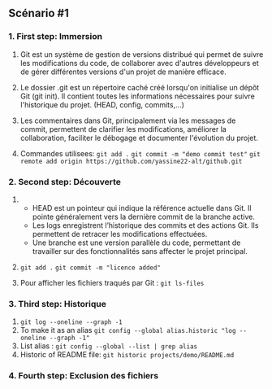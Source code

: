 ## Scénario #1

### 1. First step: Immersion
1) Git est un système de gestion de versions distribué qui permet de suivre les modifications du code, de collaborer avec d'autres développeurs et de gérer différentes versions d'un projet de manière efficace.

2) Le dossier .git est un répertoire caché créé lorsqu'on initialise un dépôt Git (git init). Il contient toutes les informations nécessaires pour suivre l'historique du projet. (HEAD, config, commits,...)

3) Les commentaires dans Git, principalement via les messages de commit, permettent de clarifier les modifications, améliorer la collaboration, faciliter le débogage et documenter l'évolution du projet.

4) Commandes utilisees: 
`git add .`
`git commit -m "demo commit test"`
`git remote add origin https://github.com/yassine22-alt/github.git`

### 2. Second step: Découverte

1) - HEAD est un pointeur qui indique la référence actuelle dans Git. Il pointe généralement vers la dernière commit de la branche active.
   - Les logs enregistrent l’historique des commits et des actions Git. Ils permettent de retracer les modifications effectuées.
   - Une branche est une version parallèle du code, permettant de     travailler sur des fonctionnalités sans affecter le projet principal.
2) `git add .`
`git commit -m "licence added"`

3) Pour afficher les fichiers traqués par Git : `git ls-files`


### 3. Third step: Historique
1) `git log --oneline --graph -1`
2) To make it as an alias `git config --global alias.historic "log --oneline --graph -1"`
3) List alias : `git config --global --list | grep alias`
4) Historic of README file: `git historic projects/demo/README.md`


### 4. Fourth step: Exclusion des fichiers
